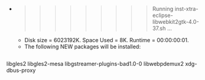 * >>>>>>>>> Running inst-xtra-eclipse-libwebkit2gtk-4.0-37.sh ...
  * Disk size = 6023192K. Space Used = 8K. Runtime = 00:00:00:01.
  * The following NEW packages will be installed:
  ```bash
libgles2 libgles2-mesa libgstreamer-plugins-bad1.0-0 libwebpdemux2 xdg-dbus-proxy
  ```
